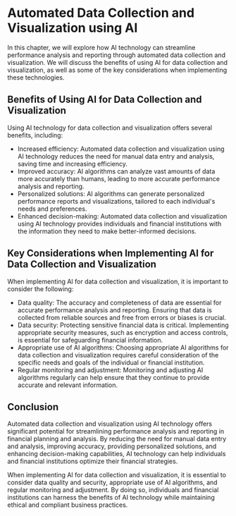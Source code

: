 Automated Data Collection and Visualization using AI
========================================================================================================================

In this chapter, we will explore how AI technology can streamline performance analysis and reporting through automated data collection and visualization. We will discuss the benefits of using AI for data collection and visualization, as well as some of the key considerations when implementing these technologies.

Benefits of Using AI for Data Collection and Visualization
----------------------------------------------------------

Using AI technology for data collection and visualization offers several benefits, including:

* Increased efficiency: Automated data collection and visualization using AI technology reduces the need for manual data entry and analysis, saving time and increasing efficiency.
* Improved accuracy: AI algorithms can analyze vast amounts of data more accurately than humans, leading to more accurate performance analysis and reporting.
* Personalized solutions: AI algorithms can generate personalized performance reports and visualizations, tailored to each individual's needs and preferences.
* Enhanced decision-making: Automated data collection and visualization using AI technology provides individuals and financial institutions with the information they need to make better-informed decisions.

Key Considerations when Implementing AI for Data Collection and Visualization
-----------------------------------------------------------------------------

When implementing AI for data collection and visualization, it is important to consider the following:

* Data quality: The accuracy and completeness of data are essential for accurate performance analysis and reporting. Ensuring that data is collected from reliable sources and free from errors or biases is crucial.
* Data security: Protecting sensitive financial data is critical. Implementing appropriate security measures, such as encryption and access controls, is essential for safeguarding financial information.
* Appropriate use of AI algorithms: Choosing appropriate AI algorithms for data collection and visualization requires careful consideration of the specific needs and goals of the individual or financial institution.
* Regular monitoring and adjustment: Monitoring and adjusting AI algorithms regularly can help ensure that they continue to provide accurate and relevant information.

Conclusion
----------

Automated data collection and visualization using AI technology offers significant potential for streamlining performance analysis and reporting in financial planning and analysis. By reducing the need for manual data entry and analysis, improving accuracy, providing personalized solutions, and enhancing decision-making capabilities, AI technology can help individuals and financial institutions optimize their financial strategies.

When implementing AI for data collection and visualization, it is essential to consider data quality and security, appropriate use of AI algorithms, and regular monitoring and adjustment. By doing so, individuals and financial institutions can harness the benefits of AI technology while maintaining ethical and compliant business practices.

